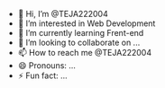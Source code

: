 - 👋 Hi, I’m @TEJA222004
- 👀 I’m interested in Web Development
- 🌱 I’m currently learning Frent-end 
- 💞️ I’m looking to collaborate on ...
- 📫 How to reach me @TEJA222004
- 😄 Pronouns: ...
- ⚡ Fun fact: ...

<!---
TEJA222004/TEJA222004 is a ✨ special ✨ repository because its `README.md` (this file) appears on your GitHub profile.
You can click the Preview link to take a look at your changes.
--->
